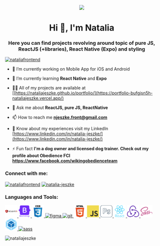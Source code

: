 <div id="header" align="center">
  <img src="https://media.giphy.com/media/L1R1tvI9svkIWwpVYr/giphy.gif" width="300"/>
</div>
<h1 align="center">Hi 👋, I'm Natalia</h1>
<h3 align="center">Here you can find projects revolving around topic of pure JS, ReactJS (+libraries), React Native (Expo) and styling</h3>

<p align="left"> <a href="https://twitter.com/nataliafrontend" target="blank"><img src="https://img.shields.io/twitter/follow/nataliafrontend?logo=twitter&style=for-the-badge" alt="nataliafrontend" /></a> </p>

- 🔭 I’m currently working on Mobile App for iOS and Android

- 🌱 I’m currently learning **React Native** and **Expo**

- 👨‍💻 All of my projects are available at [[https://nataliajeszke.github.io/portfolio/](https://portfolio-bufgjsn5h-nataliajeszke.vercel.app/)

- 💬 Ask me about **ReactJS, pure JS, ReactNative**

- 📫 How to reach me **njeszke.front@gmail.com**

- 📄 Know about my experiences visit my LinkedIn [https://www.linkedin.com/in/natalia-jeszke/](https://www.linkedin.com/in/natalia-jeszke/)

- ⚡ Fun fact **I'm a dog owner and licensed dog trainer. Check out my profile about Obedience FCI https://www.facebook.com/wikingobedienceteam**

<h3 align="left">Connect with me:</h3>
<p align="left">
<a href="https://twitter.com/nataliafrontend" target="blank"><img align="center" src="https://raw.githubusercontent.com/rahuldkjain/github-profile-readme-generator/master/src/images/icons/Social/twitter.svg" alt="nataliafrontend" height="30" width="40" /></a>
<a href="https://linkedin.com/in/natalia-jeszke" target="blank"><img align="center" src="https://raw.githubusercontent.com/rahuldkjain/github-profile-readme-generator/master/src/images/icons/Social/linked-in-alt.svg" alt="natalia-jeszke" height="30" width="40" /></a>
</p>

<h3 align="left">Languages and Tools:</h3>
<p align="left"> <a href="https://angular.io" target="_blank" rel="noreferrer"> <img src="https://raw.githubusercontent.com/devicons/devicon/master/icons/angularjs/angularjs-original-wordmark.svg" alt="angularjs" width="40" height="40"/> </a> <a href="https://getbootstrap.com" target="_blank" rel="noreferrer"> <img src="https://raw.githubusercontent.com/devicons/devicon/master/icons/bootstrap/bootstrap-plain-wordmark.svg" alt="bootstrap" width="40" height="40"/> </a> <a href="https://www.w3schools.com/css/" target="_blank" rel="noreferrer"> <img src="https://raw.githubusercontent.com/devicons/devicon/master/icons/css3/css3-original-wordmark.svg" alt="css3" width="40" height="40"/> </a> <a href="https://www.figma.com/" target="_blank" rel="noreferrer"> <img src="https://www.vectorlogo.zone/logos/figma/figma-icon.svg" alt="figma" width="40" height="40"/> </a> <a href="https://git-scm.com/" target="_blank" rel="noreferrer"> <img src="https://www.vectorlogo.zone/logos/git-scm/git-scm-icon.svg" alt="git" width="40" height="40"/> </a> <a href="https://www.w3.org/html/" target="_blank" rel="noreferrer"> <img src="https://raw.githubusercontent.com/devicons/devicon/master/icons/html5/html5-original-wordmark.svg" alt="html5" width="40" height="40"/> </a> <a href="https://developer.mozilla.org/en-US/docs/Web/JavaScript" target="_blank" rel="noreferrer"> <img src="https://raw.githubusercontent.com/devicons/devicon/master/icons/javascript/javascript-original.svg" alt="javascript" width="40" height="40"/> </a> <a href="https://www.photoshop.com/en" target="_blank" rel="noreferrer"> <img src="https://raw.githubusercontent.com/devicons/devicon/master/icons/photoshop/photoshop-line.svg" alt="photoshop" width="40" height="40"/> </a> <a href="https://reactjs.org/" target="_blank" rel="noreferrer"> <img src="https://raw.githubusercontent.com/devicons/devicon/master/icons/react/react-original-wordmark.svg" alt="react" width="40" height="40"/> </a> <a href="https://redux.js.org" target="_blank" rel="noreferrer"> <img src="https://raw.githubusercontent.com/devicons/devicon/master/icons/redux/redux-original.svg" alt="redux" width="40" height="40"/> </a> <a href="https://sass-lang.com" target="_blank" rel="noreferrer"> <img src="https://raw.githubusercontent.com/devicons/devicon/master/icons/sass/sass-original.svg" alt="sass" width="40" height="40"/> </a> <a href="https://sass-lang.com" target="_blank" rel="noreferrer"> <img src="https://github.com/devicons/devicon/blob/master/icons/webpack/webpack-original.svg" alt="sass" width="40" height="40"/>
  <img src="https://www.chartjs.org/media/logo-title.svg" alt="sass" width="40" height="40"/></a></p>
<p><img align="left" src="https://github-readme-stats.vercel.app/api/top-langs?username=nataliajeszke&show_icons=true&locale=en&layout=compact" alt="nataliajeszke" /></p>

<!-- <p>&nbsp;<img align="center" src="https://github-readme-stats.vercel.app/api?username=nataliajeszke&show_icons=true&locale=en" alt="nataliajeszke" /></p> -->
